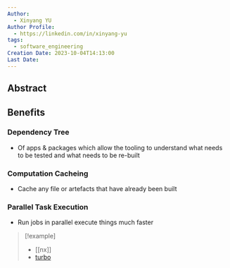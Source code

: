 ```yaml
---
Author:
  - Xinyang YU
Author Profile:
  - https://linkedin.com/in/xinyang-yu
tags:
  - software_engineering
Creation Date: 2023-10-04T14:13:00
Last Date:
---
```

## Abstract


## Benefits 
### Dependency Tree
- Of apps & packages which allow the tooling to understand what needs to be tested and what needs to be re-built 
### Computation Cacheing 
- Cache any file or artefacts that have already been built
### Parallel Task Execution
- Run jobs in parallel execute things much faster

>[!example]
>- [[nx]]
>- [turbo](https://turbo.build/)